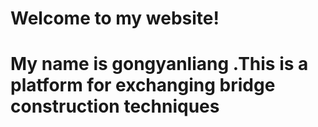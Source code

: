 <!DOCTYPE html>
<html lang="zh-CN">
<head>
	<meta charset="UTF-8">
	<meta name="viewport" content="width=device-width, initial-scale=1.0">
	<title>Index Page</title>
</head>
<body>
	<h1>Welcome to my website!</h1>
        <h1>My name is gongyanliang .This is a platform for exchanging bridge construction techniques</h1>
</body>
</html>